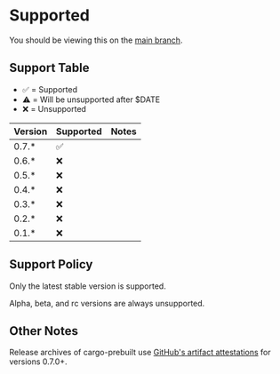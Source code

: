 # Supported

You should be viewing this on the
[main branch](https://github.com/cargo-prebuilt/cargo-prebuilt/blob/main/docs/SUPPORTED.md).

## Support Table

- ✅ = Supported
- ⚠️ = Will be unsupported after $DATE
- ❌ = Unsupported

| Version | Supported | Notes |
|---------|-----------|-------|
| 0.7.*   | ✅         |       |
| 0.6.*   | ❌         |       |
| 0.5.*   | ❌         |       |
| 0.4.*   | ❌         |       |
| 0.3.*   | ❌         |       |
| 0.2.*   | ❌         |       |
| 0.1.*   | ❌         |       |

## Support Policy

Only the latest stable version is supported.

Alpha, beta, and rc versions are always unsupported.

## Other Notes

Release archives of cargo-prebuilt use
[GitHub's artifact attestations](DOWNLOAD.md#github-attestation)
for versions 0.7.0+.
